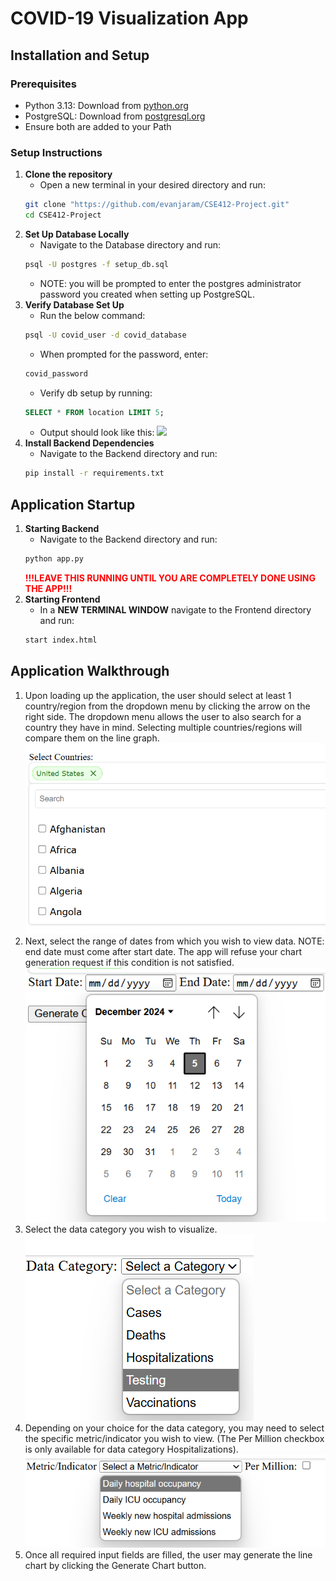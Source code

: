# COVID-19 Visualization App

## Installation and Setup

### Prerequisites
- Python 3.13: Download from [python.org](https://www.python.org/downloads/)
- PostgreSQL: Download from [postgresql.org](https://www.postgresql.org/download/)
- Ensure both are added to your Path

### Setup Instructions
1. **Clone the repository**
    - Open a new terminal in your desired directory and run:
   ```bash
   git clone "https://github.com/evanjaram/CSE412-Project.git"
   cd CSE412-Project
   ```
2. **Set Up Database Locally**
    - Navigate to the Database directory and run:
    ```bash
    psql -U postgres -f setup_db.sql
    ```
    - NOTE: you will be prompted to enter the postgres administrator password you created when setting up PostgreSQL.
3. **Verify Database Set Up**
    - Run the below command:
    ```bash
    psql -U covid_user -d covid_database
    ```
    - When prompted for the password, enter:
    ```bash
    covid_password
    ```
    - Verify db setup by running:
    ```SQL
    SELECT * FROM location LIMIT 5;
    ```
    - Output should look like this:
    ![](image.png)
4. **Install Backend Dependencies**
    - Navigate to the Backend directory and run:
    ```bash
    pip install -r requirements.txt
    ```

## Application Startup

1. **Starting Backend**
    - Navigate to the Backend directory and run:
    ```bash
    python app.py
    ```
    **<span style="color:red">!!!LEAVE THIS RUNNING UNTIL YOU ARE COMPLETELY DONE USING THE APP!!!</span>**
2. **Starting Frontend**
    - In a **NEW TERMINAL WINDOW** navigate to the Frontend directory and run:
    ```bash
    start index.html
    ```

## Application Walkthrough
1. Upon loading up the application, the user should select at least 1 country/region from the dropdown menu by clicking the arrow on the right side. The dropdown menu allows the user to also search for a country they have in mind. Selecting multiple countries/regions will compare them on the line graph.
![alt text](Images/select-countries.png)
2. Next, select the range of dates from which you wish to view data. NOTE: end date must come after start date. The app will refuse your chart generation request if this condition is not satisfied.
![alt text](Images/select-dates.png)
3. Select the data category you wish to visualize.
![alt text](Images/select-category.png)
4. Depending on your choice for the data category, you may need to select the specific metric/indicator you wish to view. (The Per Million checkbox is only available for data category Hospitalizations).
![alt text](Images/select-metric.png)
5. Once all required input fields are filled, the user may generate the line chart by clicking the Generate Chart button.

